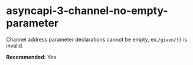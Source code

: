 # asyncapi-3-channel-no-empty-parameter

Channel address parameter declarations cannot be empty, ex.`/given/{}` is invalid.

**Recommended:** Yes
